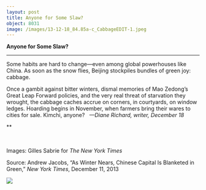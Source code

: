 ```yaml
---
layout: post
title: Anyone for Some Slaw?
object: 8031
image: /images/13-12-18_84.85a-c_CabbageEDIT-1.jpeg
---
```

**Anyone for Some Slaw?**

****

Some habits are hard to change—even among global powerhouses like China. As soon as the snow flies, Beijing stockpiles bundles of green joy: cabbage.

Once a gambit against bitter winters, dismal memories of Mao Zedong’s Great Leap Forward policies, and the very real threat of starvation they wrought, the cabbage caches accrue on corners, in courtyards, on window ledges. Hoarding begins in November, when farmers bring their wares to cities for sale. Kimchi, anyone?   *—Diane Richard, writer, December 18*

**

 

Images: Gilles Sabrie for *The New York Times*

Source: Andrew Jacobs, “As Winter Nears, Chinese Capital Is Blanketed in Green,” *New York Times*, December 11, 2013 

![]({{siteurl.base}}/images/13-12-18_84.85a-c_CabbageEDIT-1.jpeg)
